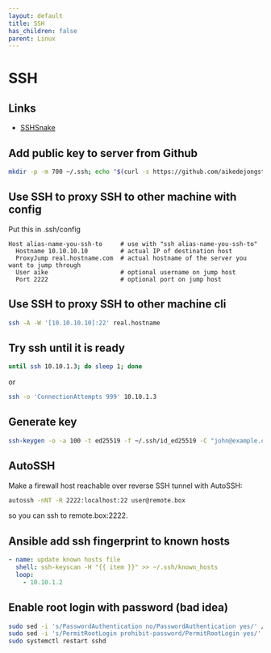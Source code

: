 ```yaml
---
layout: default
title: SSH
has_children: false
parent: Linux
---
```


# SSH

## Links

- [SSHSnake](https://joshua.hu/ssh-snake-ssh-network-traversal-discover-ssh-private-keys-network-graph)

## Add public key to server from Github

```bash
mkdir -p -m 700 ~/.ssh; echo "$(curl -s https://github.com/aikedejongste.keys) # Aike" >> ~/.ssh/authorized_keys; chmod 600 ~/.ssh/authorized_keys
```

## Use SSH to proxy SSH to other machine with config

Put this in .ssh/config

```
Host alias-name-you-ssh-to     # use with "ssh alias-name-you-ssh-to"
  Hostname 10.10.10.10         # actual IP of destination host
  ProxyJump real.hostname.com  # actual hostname of the server you want to jump through
  User aike                    # optional username on jump host
  Port 2222                    # optional port on jump host
```

## Use SSH to proxy SSH to other machine cli

```bash
ssh -A -W '[10.10.10.10]:22' real.hostname
```

## Try ssh until it is ready

```bash
until ssh 10.10.1.3; do sleep 1; done
```

or

```bash
ssh -o 'ConnectionAttempts 999' 10.10.1.3
```

## Generate key

```bash
ssh-keygen -o -a 100 -t ed25519 -f ~/.ssh/id_ed25519 -C "john@example.com"
```

## AutoSSH

Make a firewall host reachable over reverse SSH tunnel with AutoSSH:

```bash
autossh -nNT -R 2222:localhost:22 user@remote.box
```

so you can ssh to remote.box:2222.

## Ansible add ssh fingerprint to known hosts

```yaml
- name: update known hosts file
  shell: ssh-keyscan -H "{{ item }}" >> ~/.ssh/known_hosts
  loop:
    - 10.10.1.2
```

## Enable root login with password (bad idea)

```bash
sudo sed -i 's/PasswordAuthentication no/PasswordAuthentication yes/' /etc/ssh/sshd_config
sudo sed -i 's/PermitRootLogin prohibit-password/PermitRootLogin yes/' /etc/ssh/sshd_config
sudo systemctl restart sshd
```
